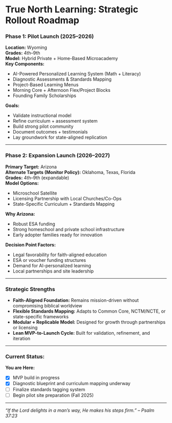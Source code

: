 # True North Learning: Strategic Rollout Roadmap

### Phase 1: Pilot Launch (2025–2026)

**Location:** Wyoming  
**Grades:** 4th–9th  
**Model:** Hybrid Private + Home-Based Microacademy  
**Key Components:**
- AI-Powered Personalized Learning System (Math + Literacy)
- Diagnostic Assessments & Standards Mapping
- Project-Based Learning Menus
- Morning Core + Afternoon Flex/Project Blocks
- Founding Family Scholarships

**Goals:**
- Validate instructional model
- Refine curriculum + assessment system
- Build strong pilot community
- Document outcomes + testimonials
- Lay groundwork for state-aligned replication

---

### Phase 2: Expansion Launch (2026–2027)

**Primary Target:** Arizona  
**Alternate Targets (Monitor Policy):** Oklahoma, Texas, Florida  
**Grades:** 4th–9th (expandable)  
**Model Options:**
- Microschool Satellite
- Licensing Partnership with Local Churches/Co-Ops
- State-Specific Curriculum + Standards Mapping

**Why Arizona:**
- Robust ESA funding
- Strong homeschool and private school infrastructure
- Early adopter families ready for innovation

**Decision Point Factors:**
- Legal favorability for faith-aligned education
- ESA or voucher funding structures
- Demand for AI-personalized learning
- Local partnerships and site leadership

---

### Strategic Strengths

- **Faith-Aligned Foundation:** Remains mission-driven without compromising biblical worldview  
- **Flexible Standards Mapping:** Adapts to Common Core, NCTM/NCTE, or state-specific frameworks  
- **Modular + Replicable Model:** Designed for growth through partnerships or licensing  
- **Lean MVP-to-Launch Cycle:** Built for validation, refinement, and iteration  

---

### Current Status:  
**You are Here:**  
- [x] MVP build in progress  
- [x] Diagnostic blueprint and curriculum mapping underway  
- [ ] Finalize standards tagging system  
- [ ] Begin pilot site preparation (Fall 2025)

---

*“If the Lord delights in a man’s way, He makes his steps firm.” – Psalm 37:23*

